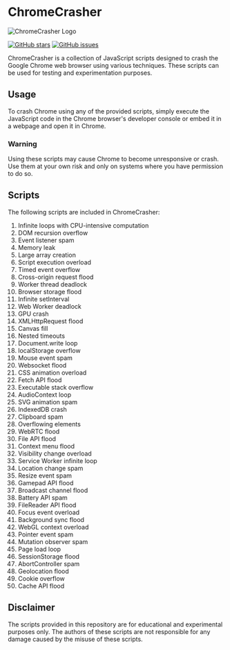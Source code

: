 # ChromeCrasher

![ChromeCrasher Logo](images/chrome_crasher_logo.png)

[![GitHub stars](https://img.shields.io/github/stars/ArianDJ/ChromeCrasher.svg)](https://github.com/yourusername/ChromeCrasher/stargazers)
[![GitHub issues](https://img.shields.io/github/issues/ArianDJ/ChromeCrasher.svg)](https://github.com/yourusername/ChromeCrasher/issues)

ChromeCrasher is a collection of JavaScript scripts designed to crash the Google Chrome web browser using various techniques. These scripts can be used for testing and experimentation purposes.

## Usage

To crash Chrome using any of the provided scripts, simply execute the JavaScript code in the Chrome browser's developer console or embed it in a webpage and open it in Chrome.

### Warning

Using these scripts may cause Chrome to become unresponsive or crash. Use them at your own risk and only on systems where you have permission to do so.

## Scripts

The following scripts are included in ChromeCrasher:

1. Infinite loops with CPU-intensive computation
2. DOM recursion overflow
3. Event listener spam
4. Memory leak
5. Large array creation
6. Script execution overload
7. Timed event overflow
8. Cross-origin request flood
9. Worker thread deadlock
10. Browser storage flood
11. Infinite setInterval
12. Web Worker deadlock
13. GPU crash
14. XMLHttpRequest flood
15. Canvas fill
16. Nested timeouts
17. Document.write loop
18. localStorage overflow
19. Mouse event spam
20. Websocket flood
21. CSS animation overload
22. Fetch API flood
23. Executable stack overflow
24. AudioContext loop
25. SVG animation spam
26. IndexedDB crash
27. Clipboard spam
28. Overflowing elements
29. WebRTC flood
30. File API flood
31. Context menu flood
32. Visibility change overload
33. Service Worker infinite loop
34. Location change spam
35. Resize event spam
36. Gamepad API flood
37. Broadcast channel flood
38. Battery API spam
39. FileReader API flood
40. Focus event overload
41. Background sync flood
42. WebGL context overload
43. Pointer event spam
44. Mutation observer spam
45. Page load loop
46. SessionStorage flood
47. AbortController spam
48. Geolocation flood
49. Cookie overflow
50. Cache API flood

## Disclaimer

The scripts provided in this repository are for educational and experimental purposes only. The authors of these scripts are not responsible for any damage caused by the misuse of these scripts.
